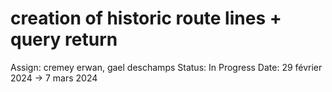 # creation of historic route lines + query return

Assign: cremey erwan, gael deschamps
Status: In Progress
Date: 29 février 2024 → 7 mars 2024
